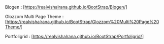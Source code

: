 Blogen : [https://realvishalrana.github.io/BootStrap/Blogen/]

Glozzom Multi Page Theme : [https://realvishalrana.github.io/BootStrap/Glozzom%20Multi%20Page%20Theme/]

Portfoligrid : [https://realvishalrana.github.io/BootStrap/Portfoligrid/]